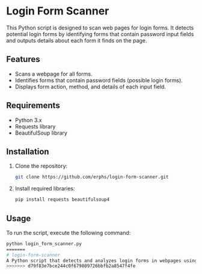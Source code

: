 

# Login Form Scanner

This Python script is designed to scan web pages for login forms. It detects potential login forms by identifying forms that contain password input fields and outputs details about each form it finds on the page.

## Features
- Scans a webpage for all forms.
- Identifies forms that contain password fields (possible login forms).
- Displays form action, method, and details of each input field.

## Requirements
- Python 3.x
- Requests library
- BeautifulSoup library

## Installation
1. Clone the repository:
    ```bash
    git clone https://github.com/erphs/login-form-scanner.git
    ```

2. Install required libraries:
    ```bash
    pip install requests beautifulsoup4
    ```

## Usage
To run the script, execute the following command:
```bash
python login_form_scanner.py
=======
# login-form-scanner
A Python script that detects and analyzes login forms in webpages using BeautifulSoup and requests.
>>>>>>> d79f83e7bce244c0f679809726bbfb2a8547f4fe
